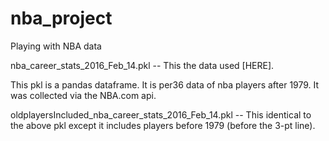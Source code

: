 # nba_project
Playing with NBA data

nba_career_stats_2016_Feb_14.pkl -- This the data used [HERE].

This pkl is a pandas dataframe. It is per36 data of nba players after 1979. It was collected via the NBA.com api.


oldplayersIncluded_nba_career_stats_2016_Feb_14.pkl -- This identical to the above pkl except it includes players before 1979 (before the 3-pt line).